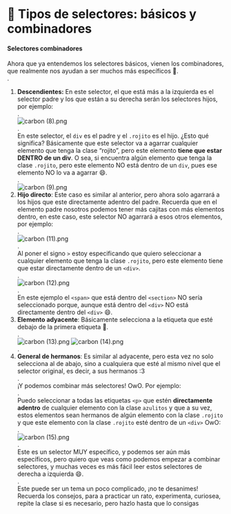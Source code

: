 # 🎯 Tipos de selectores: básicos y combinadores



#### Selectores combinadores

Ahora que ya entendemos los selectores básicos, vienen los combinadores, que realmente nos ayudan a ser muchos más específicos 👀.\
.

1. **Descendientes:** En este selector, el que está más a la izquierda es el selector padre y los que están a su derecha serán los selectores hijos, por ejemplo:\
   .\
   ![carbon (8).png](https://static.platzi.com/media/user\_upload/carbon%20\(8\)-2f40be2f-b500-45ba-b640-0fa77a19e6d9.jpg)\
   .\
   En este selector, el `div` es el padre y el `.rojito` es el hijo. ¿Esto qué significa? Básicamente que este selector va a agarrar cualquier elemento que tenga la clase “rojito”, pero este elemento **tiene que estar DENTRO de un div**. O sea, si encuentra algún elemento que tenga la clase `.rojito`, pero este elemento NO está dentro de un `div`, pues ese elemento NO lo va a agarrar 😄.\
   .\
   ![carbon (9).png](https://static.platzi.com/media/user\_upload/carbon%20\(9\)-581bad9f-d5c9-49d2-8f43-5d412accaa46.jpg)
2. **Hijo directo**: Este caso es similar al anterior, pero ahora solo agarrará a los hijos que este directamente adentro del padre. Recuerda que en el elemento padre nosotros podemos tener más cajitas con más elementos dentro, en este caso, este selector NO agarrará a esos otros elementos, por ejemplo:\
   .\
   ![carbon (11).png](https://static.platzi.com/media/user\_upload/carbon%20\(11\)-5e9b9bbe-64e9-4210-9c64-de62874fc8c4.jpg)\
   .\
   Al poner el signo `>` estoy especificando que quiero seleccionar a cualquier elemento que tenga la clase `.rojito`, pero este elemento tiene que estar directamente dentro de un `<div>`.\
   .\
   ![carbon (12).png](https://static.platzi.com/media/user\_upload/carbon%20\(12\)-bb3cebd4-4d9b-4c1b-86be-2b09e4b9bfb4.jpg)\
   .\
   En este ejemplo el `<span>` que está dentro del `<section>` NO sería seleccionado porque, aunque está dentro del `<div>` NO está directamente dentro del `<div>` 😄.
3. **Elemento adyacente**: Básicamente selecciona a la etiqueta que esté debajo de la primera etiqueta 👀.\
   .\
   ![carbon (13).png](https://static.platzi.com/media/user\_upload/carbon%20\(13\)-b686df82-3b46-42dd-bc17-c9375796fe50.jpg) ![carbon (14).png](https://static.platzi.com/media/user\_upload/carbon%20\(14\)-91dc5df7-44b3-4bce-b1a7-860696b3c6ce.jpg)\
   .
4. **General de hermanos**: Es similar al adyacente, pero esta vez no solo selecciona al de abajo, sino a cualquiera que esté al mismo nivel que el selector original, es decir, a sus hermanos :3\
   .\
   ¡Y podemos combinar más selectores! OwO. Por ejemplo:\
   .\
   Puedo seleccionar a todas las etiquetas `<p>` que estén **directamente adentro** de cualquier elemento con la clase `azulitos` y que a su vez, estos elementos sean hermanos de algún elemento con la clase `.rojito` y que este elemento con la clase `.rojito` esté dentro de un `<div>` OwO:\
   .\
   ![carbon (15).png](https://static.platzi.com/media/user\_upload/carbon%20\(15\)-1c6c80d5-7927-4e58-8345-0c62c80a6aca.jpg)\
   .\
   Este es un selector MUY específico, y podemos ser aún más específicos, pero quiero que veas como podemos empezar a combinar selectores, y muchas veces es más fácil leer estos selectores de derecha a izquierda 😄.\
   .\
   Este puede ser un tema un poco complicado, ¡no te desanimes! Recuerda los consejos, para a practicar un rato, experimenta, curiosea, repite la clase si es necesario, pero hazlo hasta que lo consigas
